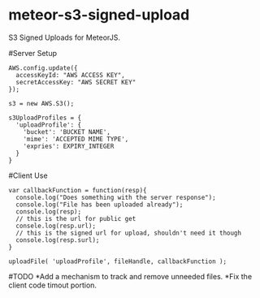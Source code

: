 meteor-s3-signed-upload
=======================

S3 Signed Uploads for MeteorJS.

#Server Setup
```
AWS.config.update({
  accessKeyId: "AWS ACCESS KEY",
  secretAccessKey: "AWS SECRET KEY"
});

s3 = new AWS.S3();

s3UploadProfiles = {
  'uploadProfile': {
    'bucket': 'BUCKET NAME',
    'mime': 'ACCEPTED MIME TYPE',
    'expries': EXPIRY_INTEGER
  }
}
```

#Client Use

```
var callbackFunction = function(resp){
  console.log("Does something with the server response");
  console.log("File has been uploaded already");
  console.log(resp);
  // this is the url for public get
  consele.log(resp.url);
  // this is the signed url for upload, shouldn't need it though
  console.log(resp.surl);
}

uploadFile( 'uploadProfile', fileHandle, callbackFunction );
```

#TODO
*Add a mechanism to track and remove unneeded files.
*Fix the client code timout portion.

